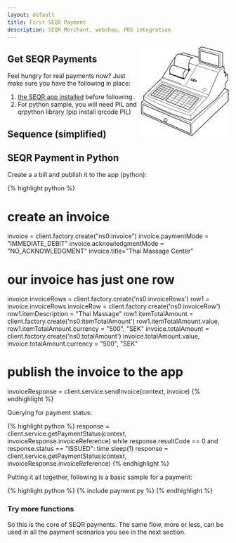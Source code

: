 ```yaml
---
layout: default
title: First SEQR Payment
description: SEQR Merchant, webshop, POS integration
---
```


<img src="/assets/images/cash_register_bw.png" align="right" width="200px"/>

## Get SEQR Payments

Feel hungry for real payments now? Just make sure you have the following in place:
1. [the SEQR app installed](../app/) before following.
2. For python sample, you will need PIL and qrpython library (pip install qrcode PIL)

## Sequence (simplified)

<script src="/assets/javascripts/raphael-min.js">
</script>
<script src="/assets/javascripts/underscore-min.js">
</script>
<script src="/assets/javascripts/sequence-diagram-min.js">
</script>

<div id="diagram">
</div>
<script>
  var diagram = Diagram.parse(
    // "participant Cashregister\nparticipant SEQR\nparicipant App\n"+
    "Cashregister->SEQR: sendInvoice\n" + 
    "Cashregister->SEQR: poll customer actions\n" +
    "SEQR->Cashregister: wait until you get PAID\n" +
    "App->SEQR: ask for invoice at QR-code\n" +
    "SEQR->App: retry until you get SUCCESS\n" +
    "App->SEQR: payment\n"+
    "SEQR->Cashregister: PAID\n"+
    "Note right of Cashregister: Payment cleared!\n"+
    "SEQR->App: Done (show receipt)\n"+
    "Cashregsiter-->App: Happy!"
  );
  diagram.drawSVG("diagram", {theme: 'hand'});
</script>

## SEQR Payment in Python

Create a a bill and publish it to the app (python): 

{% highlight python %}
# create an invoice
invoice = client.factory.create("ns0:invoice")
invoice.paymentMode = "IMMEDIATE_DEBIT"
invoice.acknowledgmentMode = "NO_ACKNOWLEDGMENT"
invoice.title="Thai Massage Center"
# our invoice has just one row
invoice.invoiceRows = client.factory.create('ns0:invoiceRows')
row1 = invoice.invoiceRows.invoiceRow = client.factory.create('ns0:invoiceRow')
row1.itemDescription = "Thai Massage"
row1.itemTotalAmount = client.factory.create('ns0:itemTotalAmount')
row1.itemTotalAmount.value, row1.itemTotalAmount.currency = "500", "SEK"
invoice.totalAmount = client.factory.create('ns0:totalAmount')
invoice.totalAmount.value, invoice.totalAmount.currency = "500", "SEK"
# publish the invoice to the app
invoiceResponse = client.service.sendInvoice(context, invoice)
{% endhighlight %}

Querying for payment status:

{% highlight python %}
response = client.service.getPaymentStatus(context,
            invoiceResponse.invoiceReference)
while response.resultCode == 0 and response.status == "ISSUED":
    time.sleep(1)
    response = client.service.getPaymentStatus(context,
                invoiceResponse.invoiceReference)
{% endhighlight %}

Putting it all together, following is a basic sample for a payment:

{% highlight python %}
{% include payment.py %}
{% endhighlight %}
 
### Try more functions
So this is the core of SEQR payments. The same flow, more or less, can be used
in all the payment scenarios you see in the next section.
